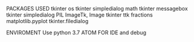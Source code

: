 PACKAGES USED
tkinter
os
tkinter simpledialog
math
tkinter messagebox
tkinter simpledialog
PIL ImageTk, Image
tkinter ttk
fractions
matplotlib.pyplot
tkinter.filedialog



ENVIROMENT
Use python 3.7
ATOM FOR IDE and debug
